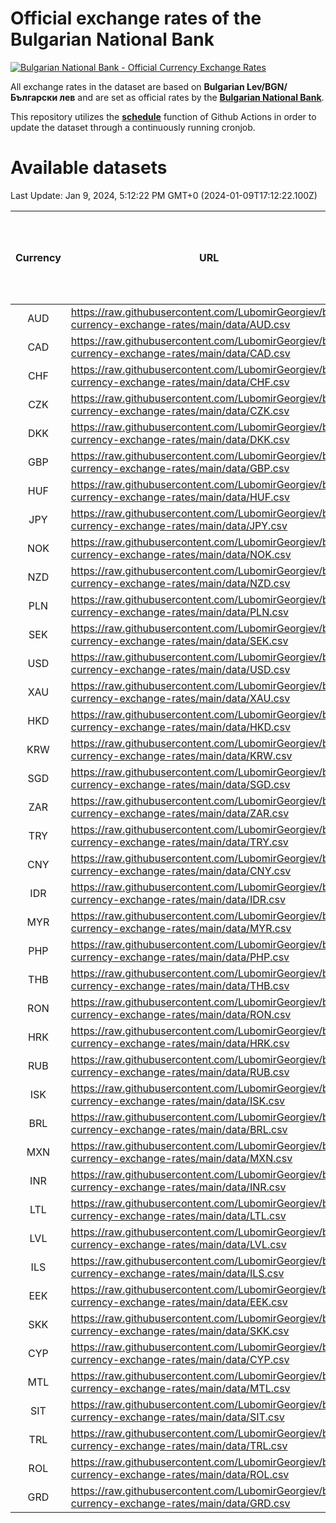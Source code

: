 # Official exchange rates of the Bulgarian National Bank

[![Bulgarian National Bank - Official Currency Exchange Rates](https://github.com/LubomirGeorgiev/bnb-currency-exchange-rates/actions/workflows/update-rates.yml/badge.svg?branch=main)](https://github.com/LubomirGeorgiev/bnb-currency-exchange-rates/actions/workflows/update-rates.yml)

All exchange rates in the dataset are based on **Bulgarian Lev/BGN/Български лев** and are set as official rates by the [**Bulgarian National Bank**](https://www.bnb.bg/Statistics/StExternalSector/StExchangeRates/StERForeignCurrencies/index.htm?toLang=_EN).

This repository utilizes the [**schedule**](https://docs.github.com/en/actions/reference/events-that-trigger-workflows) function of Github Actions in order to update the dataset through a continuously running cronjob.

# Available datasets

<!-- START LINKS (DO NOT EVER FU*ING DELETE THIS COMMENT FOR THE LOVE OF YOUR LIFE!!! IF YOU ARE CURIOS HOW IT WORKS, YOU CAN HAVE A LOOK AT ./src/updateReadme.ts) -->

Last Update: Jan 9, 2024, 5:12:22 PM GMT+0 (2024-01-09T17:12:22.100Z)

| Currency | URL                                                                                             | Number of records | Number of missing days that were filled in |
| :------: | ----------------------------------------------------------------------------------------------- | :---------------: | :----------------------------------------: |
|   AUD    | https://raw.githubusercontent.com/LubomirGeorgiev/bnb-currency-exchange-rates/main/data/AUD.csv |       8857        |                    2739                    |
|   CAD    | https://raw.githubusercontent.com/LubomirGeorgiev/bnb-currency-exchange-rates/main/data/CAD.csv |       8857        |                    2739                    |
|   CHF    | https://raw.githubusercontent.com/LubomirGeorgiev/bnb-currency-exchange-rates/main/data/CHF.csv |       8857        |                    2739                    |
|   CZK    | https://raw.githubusercontent.com/LubomirGeorgiev/bnb-currency-exchange-rates/main/data/CZK.csv |       8857        |                    2739                    |
|   DKK    | https://raw.githubusercontent.com/LubomirGeorgiev/bnb-currency-exchange-rates/main/data/DKK.csv |       8857        |                    2739                    |
|   GBP    | https://raw.githubusercontent.com/LubomirGeorgiev/bnb-currency-exchange-rates/main/data/GBP.csv |       8857        |                    2739                    |
|   HUF    | https://raw.githubusercontent.com/LubomirGeorgiev/bnb-currency-exchange-rates/main/data/HUF.csv |       8857        |                    2739                    |
|   JPY    | https://raw.githubusercontent.com/LubomirGeorgiev/bnb-currency-exchange-rates/main/data/JPY.csv |       8857        |                    2739                    |
|   NOK    | https://raw.githubusercontent.com/LubomirGeorgiev/bnb-currency-exchange-rates/main/data/NOK.csv |       8857        |                    2739                    |
|   NZD    | https://raw.githubusercontent.com/LubomirGeorgiev/bnb-currency-exchange-rates/main/data/NZD.csv |       8857        |                    2739                    |
|   PLN    | https://raw.githubusercontent.com/LubomirGeorgiev/bnb-currency-exchange-rates/main/data/PLN.csv |       8857        |                    2739                    |
|   SEK    | https://raw.githubusercontent.com/LubomirGeorgiev/bnb-currency-exchange-rates/main/data/SEK.csv |       8857        |                    2739                    |
|   USD    | https://raw.githubusercontent.com/LubomirGeorgiev/bnb-currency-exchange-rates/main/data/USD.csv |       8857        |                    2739                    |
|   XAU    | https://raw.githubusercontent.com/LubomirGeorgiev/bnb-currency-exchange-rates/main/data/XAU.csv |       8857        |                    2741                    |
|   HKD    | https://raw.githubusercontent.com/LubomirGeorgiev/bnb-currency-exchange-rates/main/data/HKD.csv |       8557        |                    2650                    |
|   KRW    | https://raw.githubusercontent.com/LubomirGeorgiev/bnb-currency-exchange-rates/main/data/KRW.csv |       8557        |                    2650                    |
|   SGD    | https://raw.githubusercontent.com/LubomirGeorgiev/bnb-currency-exchange-rates/main/data/SGD.csv |       8557        |                    2650                    |
|   ZAR    | https://raw.githubusercontent.com/LubomirGeorgiev/bnb-currency-exchange-rates/main/data/ZAR.csv |       8557        |                    2650                    |
|   TRY    | https://raw.githubusercontent.com/LubomirGeorgiev/bnb-currency-exchange-rates/main/data/TRY.csv |       6920        |                    2146                    |
|   CNY    | https://raw.githubusercontent.com/LubomirGeorgiev/bnb-currency-exchange-rates/main/data/CNY.csv |       6800        |                    2110                    |
|   IDR    | https://raw.githubusercontent.com/LubomirGeorgiev/bnb-currency-exchange-rates/main/data/IDR.csv |       6800        |                    2110                    |
|   MYR    | https://raw.githubusercontent.com/LubomirGeorgiev/bnb-currency-exchange-rates/main/data/MYR.csv |       6800        |                    2110                    |
|   PHP    | https://raw.githubusercontent.com/LubomirGeorgiev/bnb-currency-exchange-rates/main/data/PHP.csv |       6800        |                    2110                    |
|   THB    | https://raw.githubusercontent.com/LubomirGeorgiev/bnb-currency-exchange-rates/main/data/THB.csv |       6800        |                    2110                    |
|   RON    | https://raw.githubusercontent.com/LubomirGeorgiev/bnb-currency-exchange-rates/main/data/RON.csv |       6741        |                    2092                    |
|   HRK    | https://raw.githubusercontent.com/LubomirGeorgiev/bnb-currency-exchange-rates/main/data/HRK.csv |       6427        |                    1991                    |
|   RUB    | https://raw.githubusercontent.com/LubomirGeorgiev/bnb-currency-exchange-rates/main/data/RUB.csv |       6123        |                    1894                    |
|   ISK    | https://raw.githubusercontent.com/LubomirGeorgiev/bnb-currency-exchange-rates/main/data/ISK.csv |       5858        |                    1818                    |
|   BRL    | https://raw.githubusercontent.com/LubomirGeorgiev/bnb-currency-exchange-rates/main/data/BRL.csv |       5830        |                    1813                    |
|   MXN    | https://raw.githubusercontent.com/LubomirGeorgiev/bnb-currency-exchange-rates/main/data/MXN.csv |       5830        |                    1813                    |
|   INR    | https://raw.githubusercontent.com/LubomirGeorgiev/bnb-currency-exchange-rates/main/data/INR.csv |       5461        |                    1697                    |
|   LTL    | https://raw.githubusercontent.com/LubomirGeorgiev/bnb-currency-exchange-rates/main/data/LTL.csv |       5273        |                    1617                    |
|   LVL    | https://raw.githubusercontent.com/LubomirGeorgiev/bnb-currency-exchange-rates/main/data/LVL.csv |       4911        |                    1506                    |
|   ILS    | https://raw.githubusercontent.com/LubomirGeorgiev/bnb-currency-exchange-rates/main/data/ILS.csv |       4735        |                    1476                    |
|   EEK    | https://raw.githubusercontent.com/LubomirGeorgiev/bnb-currency-exchange-rates/main/data/EEK.csv |       4119        |                    1260                    |
|   SKK    | https://raw.githubusercontent.com/LubomirGeorgiev/bnb-currency-exchange-rates/main/data/SKK.csv |       3091        |                    948                     |
|   CYP    | https://raw.githubusercontent.com/LubomirGeorgiev/bnb-currency-exchange-rates/main/data/CYP.csv |       3023        |                    922                     |
|   MTL    | https://raw.githubusercontent.com/LubomirGeorgiev/bnb-currency-exchange-rates/main/data/MTL.csv |       2723        |                    833                     |
|   SIT    | https://raw.githubusercontent.com/LubomirGeorgiev/bnb-currency-exchange-rates/main/data/SIT.csv |       2661        |                    812                     |
|   TRL    | https://raw.githubusercontent.com/LubomirGeorgiev/bnb-currency-exchange-rates/main/data/TRL.csv |       1935        |                    591                     |
|   ROL    | https://raw.githubusercontent.com/LubomirGeorgiev/bnb-currency-exchange-rates/main/data/ROL.csv |       1816        |                    558                     |
|   GRD    | https://raw.githubusercontent.com/LubomirGeorgiev/bnb-currency-exchange-rates/main/data/GRD.csv |        359        |                    107                     |

<!-- END LINKS (DO NOT EVER FU*ING DELETE THIS COMMENT FOR THE LOVE OF YOUR LIFE!!! IF YOU ARE CURIOS HOW IT WORKS, YOU CAN HAVE A LOOK AT ./src/updateReadme.ts) -->
